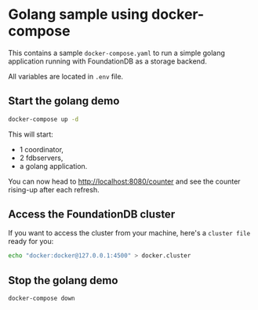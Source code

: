 # Golang sample using docker-compose

This contains a sample `docker-compose.yaml` to run a simple golang application running with FoundationDB as a storage backend.

All variables are located in `.env` file.

## Start the golang demo

```bash
docker-compose up -d
```

This will start:

* 1 coordinator,
* 2 fdbservers,
* a golang application. 

You can now head to [http://localhost:8080/counter](http://localhost:8080/counter) and see the counter rising-up after each refresh.

## Access the FoundationDB cluster

If you want to access the cluster from your machine, here's a `cluster file` ready for you:

```bash
echo "docker:docker@127.0.0.1:4500" > docker.cluster
```

## Stop the golang demo

```
docker-compose down
```